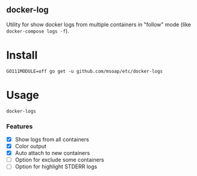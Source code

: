 docker-log
----------

Utility for show docker logs from multiple containers in "follow" mode (like `docker-compose logs -f`).

Install
=======

    GO111MODULE=off go get -u github.com/msoap/etc/docker-logs

Usage
=====

    docker-logs

### Features

  * [x] Show logs from all containers
  * [x] Color output
  * [x] Auto attach to new containers
  * [ ] Option for exclude some containers
  * [ ] Option for highlight STDERR logs
